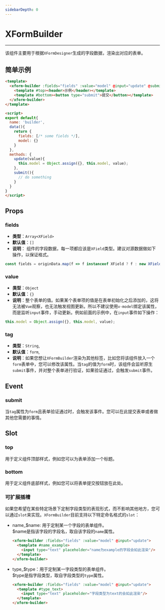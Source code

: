 ```yaml
---
sidebarDepth: 0
---
```


# XFormBuilder
---
该组件主要用于根据`XFormDesigner`生成的字段数据，渲染出对应的表单。

## 简单示例
<!-- todo: move to codepen -->
```html
<template>
  <xform-builder :fields="fields" :value="model" @input="update" @submit="submit">
    <template #top><header>示例</header></template>
    <template #bottom><button type="submit">提交</button></template>
  </xform-builder>
</template>

<script>
export default{
  name: 'builder',
  data(){
    return {
      fields: [/* some fields */],
      model: {}
    }
  },
  methods: {
    update(value){
      this.model = Object.assign({}, this.model, value);
    },
    submit(){
      // do something
    }
  }
}
</script>
```

## Props
### fields
- **类型**：`Array<XField>`
- **默认值**：`[]`
- **说明**： 组件的字段数据，每一项都应该是`XField`类型。建议对源数据做如下操作，以保证格式。
```javascript
const fields = originData.map(f => f instanceof XField ? f : new XField(f));
```
### value
- **类型**：`Object`
- **默认值**：`{}`
- **说明**：整个表单的值。如果某个表单项的值是在表单初始化之后添加的，这将无法被`Vue`观察，也无法触发视图更新。所以不建议使用`v-model`绑定该属性，而是监听`input`事件，手动更新。例如前面的示例中，在`input`事件如下操作：
```javascript
this.model = Object.assign({}, this.model, value);
```
### tag
- **类型**：`String`,
- **默认值**：`form`,
- **说明**：如果您想让`XFormBuilder`渲染为其他标签，比如您将该组件放入一个`form`表单中，您可以修改该属性。当`tag`的值为`form`时，该组件会监听原生`submit`事件，并对整个表单进行验证，如果验证通过，会触发`submit`事件。

## Event
### submit
当`tag`属性为`form`且表单验证通过时，会触发该事件。您可以在此提交表单或者做其他您需要的事情。
## Slot 
### top
用于定义组件顶部样式，例如您可以为表单添加一个标题。
### bottom
用于定义组件底部样式，例如您可以将表单提交按钮放在此处。
### 可扩展插槽
如果您希望在某些特定场景下定制字段类型的表现形式，而不影响其他地方，您可以通过`slot`来实现。`XFormBuilder`目前支持以下特定命名格式的`slot`：
  - name_$name: 用于定制某一个字段的表单组件。  
    $name是指该字段的字段名，取自该字段的`name`属性。
    ```html
    <xform-builder :fields="fields" :value="model" @input="update">
      <template #name_example>
        <input type="text" placeholder="name为example的字段会如此渲染"/>
      </template>
    </xform-builder>
    ```
  - type_$type：用于定制某一字段类型的表单组件。  
    $type是指字段类型，取自字段类型的`type`属性。
    ```html
    <xform-builder :fields="fields" :value="model" @input="update">
      <template #type_text>
        <input type="text" placeholder="字段类型为text的会如此渲染"/>
      </template>
    </xform-builder>
    ```